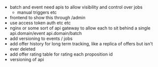 - batch and event need apis to allow visibility and control over jobs
    - manual triggers etc
- frontend to show this through /admin
- use access token auth etc etc
- nginx or some sort of api gateway to allow each to sit behind a single api.domain/event api.domain/batch
- add versioning to events / jobs
- add offer history for long term tracking, like a replica of offers but isn't ever deleted
- add offer rating table for rating each proposition id
- versioning of api
